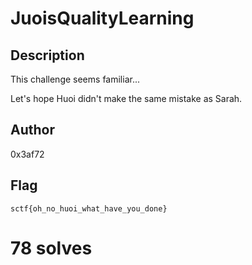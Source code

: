 # JuoisQualityLearning

## Description

This challenge seems familiar...

Let's hope Huoi didn't make the same mistake as Sarah.

## Author

0x3af72

## Flag

`sctf{oh_no_huoi_what_have_you_done}`

# 78 solves
